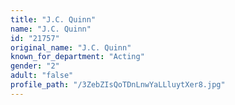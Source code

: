 ```yaml
---
title: "J.C. Quinn"
name: "J.C. Quinn"
id: "21757"
original_name: "J.C. Quinn"
known_for_department: "Acting"
gender: "2"
adult: "false"
profile_path: "/3ZebZIsQoTDnLnwYaLLluytXer8.jpg"
---
```

